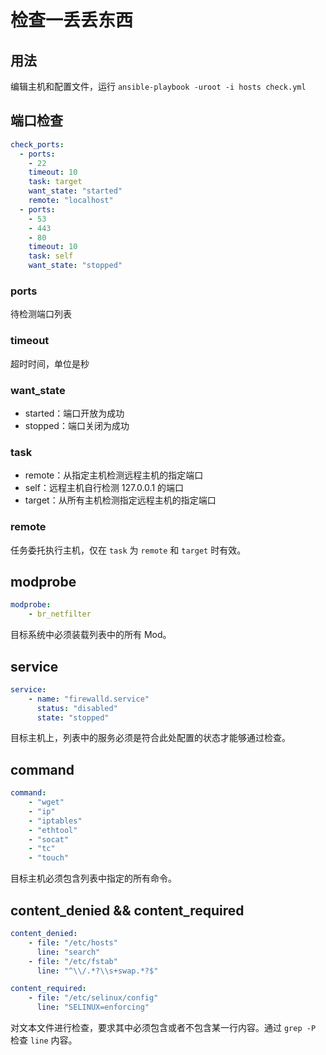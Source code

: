 # 检查一丢丢东西

## 用法

编辑主机和配置文件，运行 `ansible-playbook -uroot -i hosts check.yml`

## 端口检查

~~~yaml
check_ports:
  - ports:
    - 22
    timeout: 10
    task: target
    want_state: "started"
    remote: "localhost"
  - ports:
    - 53
    - 443
    - 80
    timeout: 10
    task: self
    want_state: "stopped"
~~~

### ports

待检测端口列表

### timeout

超时时间，单位是秒

### want_state

- started：端口开放为成功
- stopped：端口关闭为成功

### task

- remote：从指定主机检测远程主机的指定端口
- self：远程主机自行检测 127.0.0.1 的端口
- target：从所有主机检测指定远程主机的指定端口

### remote

任务委托执行主机，仅在 `task` 为 `remote` 和 `target` 时有效。

## modprobe

~~~yaml
modprobe:
    - br_netfilter
~~~

目标系统中必须装载列表中的所有 Mod。

## service

~~~yaml
service:
    - name: "firewalld.service"
      status: "disabled"
      state: "stopped"
~~~

目标主机上，列表中的服务必须是符合此处配置的状态才能够通过检查。

## command

~~~yaml
command:
    - "wget"
    - "ip"
    - "iptables"
    - "ethtool"
    - "socat"
    - "tc"
    - "touch"
~~~

目标主机必须包含列表中指定的所有命令。

## content_denied && content_required

~~~yaml
content_denied:
    - file: "/etc/hosts"
      line: "search"
    - file: "/etc/fstab"
      line: "^\\/.*?\\s+swap.*?$"

content_required:
    - file: "/etc/selinux/config"
      line: "SELINUX=enforcing"
~~~

对文本文件进行检查，要求其中必须包含或者不包含某一行内容。通过 `grep -P` 检查 `line` 内容。